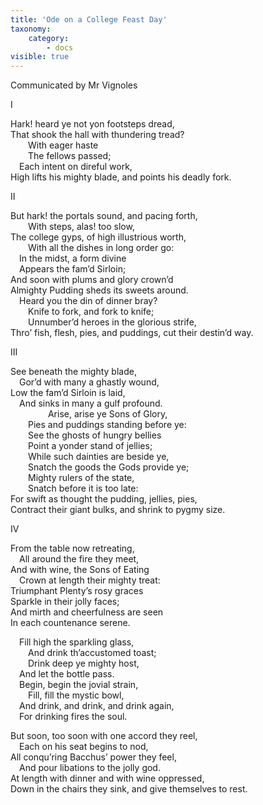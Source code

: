 ```yaml
---
title: 'Ode on a College Feast Day'
taxonomy:
    category:
        - docs
visible: true
---
```


<div class="author">Communicated by Mr Vignoles</div>

I  

Hark! heard ye not yon footsteps dread,  
That shook the hall with thundering tread?  
&emsp;&emsp;With eager haste  
&emsp;&emsp;The fellows passed;  
&emsp;Each intent on direful work,  
High lifts his mighty blade, and points his deadly fork.  
 
II  

But hark! the portals sound, and pacing forth,  
&emsp;&emsp;With steps, alas! too slow,  
The college gyps, of high illustrious worth,  
&emsp;&emsp;With all the dishes in long order go:  
&emsp;In the midst, a form divine  
&emsp;Appears the fam’d Sirloin;  
And soon with plums and glory crown’d  
Almighty Pudding sheds its sweets around.  
&emsp;Heard you the din of dinner bray?  
&emsp;&emsp;Knife to fork, and fork to knife;  
&emsp;&emsp;Unnumber’d heroes in the glorious strife,  
Thro’ fish, flesh, pies, and puddings, cut their destin’d way.  

III  

See beneath the mighty blade,  
&emsp;Gor’d with many a ghastly wound,  
Low the fam’d Sirloin is laid,  
&emsp;And sinks in many a gulf profound.  
&emsp;&emsp;
&emsp;&emsp;Arise, arise ye Sons of Glory,  
&emsp;&emsp;Pies and puddings standing before ye:  
&emsp;&emsp;See the ghosts of hungry bellies  
&emsp;&emsp;Point a yonder stand of jellies;  
&emsp;&emsp;While such dainties are beside ye,  
&emsp;&emsp;Snatch the goods the Gods provide ye;  
&emsp;&emsp;Mighty rulers of the state,  
&emsp;&emsp;Snatch before it is too late:  
For swift as thought the pudding, jellies, pies,  
Contract their giant bulks, and shrink to pygmy size.  

IV  
 
From the table now retreating,  
&emsp;All around the fire they meet,  
And with wine, the Sons of Eating  
&emsp;Crown at length their mighty treat:  
Triumphant Plenty’s rosy graces  
Sparkle in their jolly faces;  
And mirth and cheerfulness are seen  
In each countenance serene.  
 
&emsp;Fill high the sparkling glass,  
&emsp;&emsp;And drink th’accustomed toast;  
&emsp;&emsp;Drink deep ye mighty host,  
&emsp;And let the bottle pass.  
&emsp;Begin, begin the jovial strain,  
&emsp;&emsp;Fill, fill the mystic bowl,  
&emsp;And drink, and drink, and drink again,  
&emsp;For drinking fires the soul.  

But soon, too soon with one accord they reel,  
&emsp;Each on his seat begins to nod,  
All conqu’ring Bacchus’ power they feel,  
&emsp;And pour libations to the jolly god.  
At length with dinner and with wine oppressed,  
Down in the chairs they sink, and give themselves to rest.